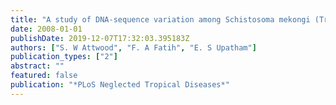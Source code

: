 ```yaml
---
title: "A study of DNA-sequence variation among Schistosoma mekongi (Trematoda: Digenea) populations and related taxa; phylogeography and the current distribution of Asian schistosomiasis"
date: 2008-01-01
publishDate: 2019-12-07T17:32:03.395183Z
authors: ["S. W Attwood", "F. A Fatih", "E. S Upatham"]
publication_types: ["2"]
abstract: ""
featured: false
publication: "*PLoS Neglected Tropical Diseases*"
---
```


